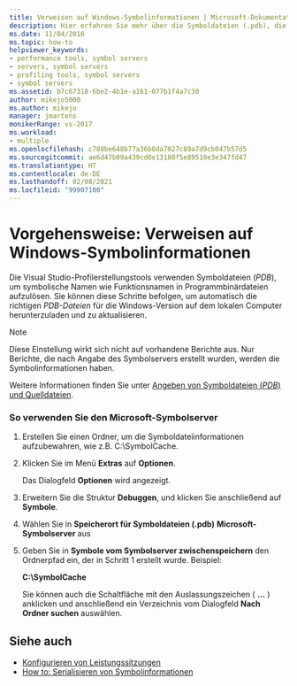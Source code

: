 ```yaml
---
title: Verweisen auf Windows-Symbolinformationen | Microsoft-Dokumentation
description: Hier erfahren Sie mehr über die Symboldateien (.pdb), die die Visual Studio Profilerstellungstools zum Auflösen symbolischer Namen wie Funktionsnamen in Programmbinärdateien verwenden.
ms.date: 11/04/2016
ms.topic: how-to
helpviewer_keywords:
- performance tools, symbol servers
- servers, symbol servers
- profiling tools, symbol servers
- symbol servers
ms.assetid: b7c67318-6be2-4b1e-a161-077b1f4a7c30
author: mikejo5000
ms.author: mikejo
manager: jmartens
monikerRange: vs-2017
ms.workload:
- multiple
ms.openlocfilehash: c788be648b77a36b8da7027c89a7d9cb047b57d5
ms.sourcegitcommit: ae6d47b09a439cd0e13180f5e89510e3e347fd47
ms.translationtype: HT
ms.contentlocale: de-DE
ms.lasthandoff: 02/08/2021
ms.locfileid: "99907100"
---
```

# <a name="how-to-reference-windows-symbol-information"></a>Vorgehensweise: Verweisen auf Windows-Symbolinformationen
Die Visual Studio-Profilerstellungstools verwenden Symboldateien (*PDB*), um symbolische Namen wie Funktionsnamen in Programmbinärdateien aufzulösen. Sie können diese Schritte befolgen, um automatisch die richtigen *PDB-Dateien* für die Windows-Version auf dem lokalen Computer herunterzuladen und zu aktualisieren.

> [!NOTE]
> Diese Einstellung wirkt sich nicht auf vorhandene Berichte aus. Nur Berichte, die nach Angabe des Symbolservers erstellt wurden, werden die Symbolinformationen haben.

 Weitere Informationen finden Sie unter [Angeben von Symboldateien (*PDB*) und Quelldateien](../debugger/specify-symbol-dot-pdb-and-source-files-in-the-visual-studio-debugger.md).

### <a name="to-use-the-microsoft-symbol-server"></a>So verwenden Sie den Microsoft-Symbolserver

1. Erstellen Sie einen Ordner, um die Symboldateiinformationen aufzubewahren, wie z.B. C:\SymbolCache.

2. Klicken Sie im Menü **Extras** auf **Optionen**.

     Das Dialogfeld **Optionen** wird angezeigt.

3. Erweitern Sie die Struktur **Debuggen**, und klicken Sie anschließend auf **Symbole**.

4. Wählen Sie in **Speicherort für Symboldateien (.pdb)** **Microsoft-Symbolserver** aus

5. Geben Sie in **Symbole vom Symbolserver zwischenspeichern** den Ordnerpfad ein, der in Schritt 1 erstellt wurde. Beispiel:

     **C:\SymbolCache**

     Sie können auch die Schaltfläche mit den Auslassungszeichen ( **...** ) anklicken und anschließend ein Verzeichnis vom Dialogfeld **Nach Ordner suchen** auswählen.

## <a name="see-also"></a>Siehe auch
- [Konfigurieren von Leistungssitzungen](../profiling/configuring-performance-sessions.md)
- [How to: Serialisieren von Symbolinformationen](../profiling/how-to-serialize-symbol-information.md)
